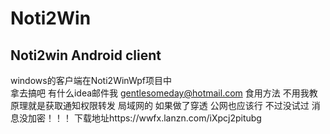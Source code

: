 # Noti2Win
## Noti2win Android client
windows的客户端在Noti2WinWpf项目中  
拿去搞吧 有什么idea邮件我 gentlesomeday@hotmail.com
食用方法 不用我教
原理就是获取通知权限转发  局域网的  如果做了穿透  公网也应该行  不过没试过 消息没加密！！！
下载地址https://wwfx.lanzn.com/iXpcj2pitubg
